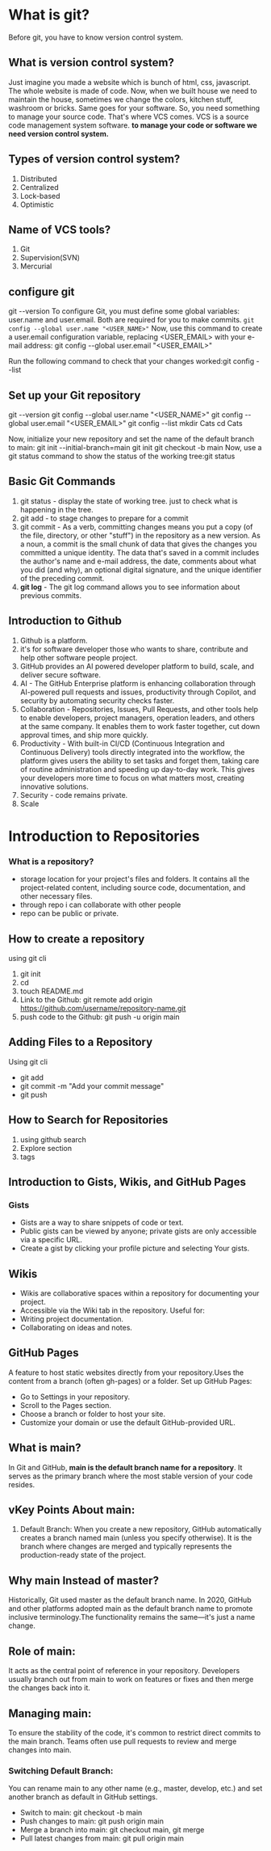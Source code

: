 # What is git?
Before git, you have to know version control system.

## What is version control system?
Just imagine you made a website which is bunch of html, css, javascript. The whole website is made of code. Now, when we built house we need to maintain the house, sometimes we
change the colors, kitchen stuff, washroom or bricks. Same goes for your software. So, you need something to manage your source code. That's where VCS comes. VCS is a source 
code management system software. **to manage your code or software we need version control system.**

## Types of version control system?
1. Distributed
2. Centralized
3. Lock-based
4. Optimistic

## Name of VCS tools?
1. Git
2. Supervision(SVN)
3. Mercurial

## configure git
git --version
To configure Git, you must define some global variables: user.name and user.email. Both are required for you to make commits.
`git config --global user.name "<USER_NAME>"`
Now, use this command to create a user.email configuration variable, replacing <USER_EMAIL> with your e-mail address: git config --global user.email "<USER_EMAIL>"

Run the following command to check that your changes worked:git config --list

## Set up your Git repository
git --version
git config --global user.name "<USER_NAME>"
git config --global user.email "<USER_EMAIL>"
git config --list
mkdir Cats
cd Cats


Now, initialize your new repository and set the name of the default branch to main: git init --initial-branch=main
git init
git checkout -b main
Now, use a git status command to show the status of the working tree:git status

## Basic Git Commands
1. git status - display the state of working tree. just to check what is happening in the tree.
2. git add - to stage changes to prepare for a commit
3. git commit - As a verb, committing changes means you put a copy (of the file, directory, or other "stuff") in the repository as a new version. As a noun, a commit is the small chunk of data that gives the changes you committed a unique identity. The data that's saved in a commit includes the author's name and e-mail address, the date, comments about what you did (and why), an optional digital signature, and the unique identifier of the preceding commit.
4. **git log** - The git log command allows you to see information about previous commits.


## Introduction to Github
1. Github is a platform.
2. it's for software developer those who wants to share, contribute and help other software people project.
3. GitHub provides an AI powered developer platform to build, scale, and deliver secure software.
4. AI - The GitHub Enterprise platform is enhancing collaboration through AI-powered pull requests and issues,
productivity through Copilot, and security by automating security checks faster.
5. Collaboration - Repositories, Issues, Pull Requests, and other tools help to enable developers, project managers, operation leaders, and others at the same company. It enables them to work faster together, cut down approval times, and ship more quickly.
6. Productivity - With built-in CI/CD (Continuous Integration and Continuous Delivery) tools directly integrated into the workflow, the platform gives users the ability to set tasks and forget them, taking care of routine administration and speeding up day-to-day work. This gives your developers more time to focus on what matters most, creating innovative solutions.
7. Security - code remains private.
8. Scale

# Introduction to Repositories 
### What is a repository?
- storage location for your project's files and folders. It contains all the project-related content, including source code, documentation, and other necessary files.
- through repo i can collaborate with other people
- repo can be public or private.
## How to create a repository
using git cli
1. git init <repository-name>
2. cd <repository-name>
3. touch README.md
4. Link to the Github: git remote add origin https://github.com/username/repository-name.git
5. push code to the Github: git push -u origin main

## Adding Files to a Repository
Using git cli
- git add <file-name>
- git commit -m "Add your commit message"
- git push

## How to Search for Repositories
1. using github search
2. Explore section
3. tags

## Introduction to Gists, Wikis, and GitHub Pages
### Gists
- Gists are a way to share snippets of code or text.
- Public gists can be viewed by anyone; private gists are only accessible via a specific URL.
- Create a gist by clicking your profile picture and selecting Your gists.
## Wikis
- Wikis are collaborative spaces within a repository for documenting your project.
- Accessible via the Wiki tab in the repository.
Useful for:
- Writing project documentation.
- Collaborating on ideas and notes.

## GitHub Pages
A feature to host static websites directly from your repository.Uses the content from a branch (often gh-pages) or a folder.
Set up GitHub Pages:
- Go to Settings in your repository.
- Scroll to the Pages section.
- Choose a branch or folder to host your site.
- Customize your domain or use the default GitHub-provided URL.
## What is main?
In Git and GitHub, **main is the default branch name for a repository**. It serves as the primary branch where the most stable version of your code resides.
## vKey Points About main:
1. Default Branch: When you create a new repository, GitHub automatically creates a branch named main (unless you specify otherwise).
It is the branch where changes are merged and typically represents the production-ready state of the project.<br/>
## Why main Instead of master?
Historically, Git used master as the default branch name. In 2020, GitHub and other platforms adopted main as the default branch name to promote inclusive terminology.The functionality remains the same—it's just a name change.

## Role of main: 
It acts as the central point of reference in your repository. Developers usually branch out from main to work on features or fixes and then merge the changes back into it.

## Managing main: 
To ensure the stability of the code, it's common to restrict direct commits to the main branch. Teams often use pull requests to review and merge changes into main.

### Switching Default Branch:

You can rename main to any other name (e.g., master, develop, etc.) and set another branch as default in GitHub settings.

- Switch to main: git checkout -b main
- Push changes to main: git push origin main
- Merge a branch into main: git checkout main, git merge <branch-name>
- Pull latest changes from main: git pull origin main


